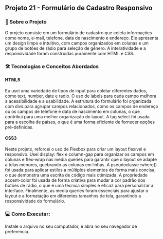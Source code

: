 ## Projeto 21 - Formulário de Cadastro Responsivo

### 🚀 Sobre o Projeto
O projeto consiste em um formulário de cadastro que coleta informações como nome, e-mail, telefone, data de nascimento e endereço. Ele apresenta um design limpo e intuitivo, com campos organizados em colunas e um grupo de botões de rádio para seleção de gênero. A interatividade e a responsividade foram construídas puramente com HTML e CSS.

### 🛠️ Tecnologias e Conceitos Abordados

#### HTML5

Eu usei uma variedade de tipos de input para coletar diferentes dados, como text, number, date e radio. O uso de labels para cada campo melhora a acessibilidade e a usabilidade. A estrutura do formulário foi organizada com divs para agrupar campos relacionados, como os campos de endereço ou os campos de telefone e data de nascimento em colunas, o que contribui para uma melhor organização do layout. A tag select foi usada para a escolha de países, o que é uma forma eficiente de fornecer opções pré-definidas.

#### CSS3

Neste projeto, reforcei o uso de Flexbox para criar um layout flexível e responsivo. Usei display: flex e column-gap para organizar os campos em colunas e flex-wrap nas media queries para garantir que o layout se adapte a telas menores, quebrando as colunas em linhas. A pseudoclasse :where() foi usada para aplicar estilos a múltiplos elementos de forma mais concisa, o que demonstra uma escrita de código mais otimizada. A propriedade accent-color foi usada de forma criativa para mudar a cor padrão dos botões de rádio, o que é uma técnica simples e eficaz para personalizar a interface. Finalmente, as media queries foram essenciais para ajustar o layout e a formatação em diferentes tamanhos de tela, garantindo a responsividade do formulário.

### 💻 Como Executar:

Instale o arquivo no seu computador, e abra no seu navegador de preferencia.
